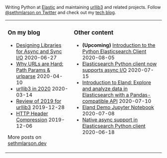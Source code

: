 Writing Python at [Elastic](https://github.com/elastic) and maintaining [urllib3](https://github.com/urllib3/urllib3) and related projects.
Follow [@sethmlarson on Twitter](https://twitter.com/sethmlarson) and check out my [tech blog](https://sethmlarson.dev).

<table><tr><td valign="top">

### On my blog
<!-- blog starts -->
* [Designing Libraries for Async and Sync I/O](http://sethmlarson.dev/blog/2020-06-27/designing-libraries-for-async-and-sync-io) 2020-06-27
* [Why URLs are Hard: Path Params & urlparse](http://sethmlarson.dev/blog/2020-04-10/why-urls-are-hard-path-params-urlparse) 2020-04-10
* [urllib3 in 2020](http://sethmlarson.dev/blog/2020-03-14/urllib3-in-2020) 2020-03-14
* [Review of 2019 for urllib3](http://sethmlarson.dev/blog/2019-12-28/review-of-2019-for-urllib3) 2019-12-28
* [HTTP Header Compression](http://sethmlarson.dev/blog/2019-12-06/http-header-compression) 2019-12-06
<!-- blog ends -->
More posts on [sethmlarson.dev](https://sethmlarson.dev)
</td><td valign="top">

### Other content
<!-- other starts -->
* **(Upcoming)** [Introduction to the Python Elasticsearch Client](https://community.elastic.co/events/details/elastic-emea-virtual-presents-introduction-into-the-python-elasticsearch-client) 2020-08-05
* [Elasticsearch Python client now supports async I/O](https://www.elastic.co/blog/elasticsearch-python-client-now-supports-asyncio) 2020-07-15
* [Introduction to Eland: Explore and analyze data in Elasticsearch with a Pandas-compatible API](https://www.youtube.com/watch?v=U8fnkzp_sfo) 2020-07-10
* [Eland Demo Jupyter Notebook](https://eland.readthedocs.io/en/latest/examples/introduction_to_eland_webinar.html) 2020-07-08
* [Native async support in Elasticsearch Python client](https://elasticsearch-py.readthedocs.io/en/master/async.html) 2020-06-18
<!-- other ends -->
</td></tr></table>
